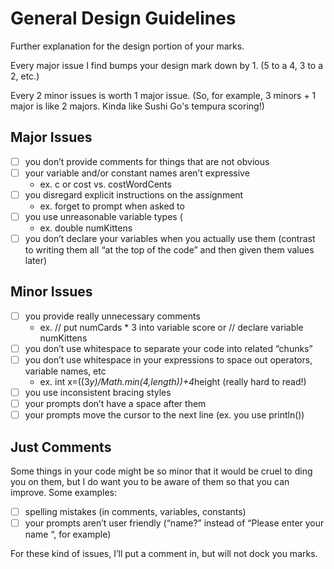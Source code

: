 # General Design Guidelines

Further explanation for the design portion of your marks.  

Every major issue I find bumps your design mark down by 1. (5 to a 4, 3 to a 2, etc.)  

Every 2 minor issues is worth 1 major issue. (So, for example, 3 minors + 1 major is like 2 majors. Kinda like Sushi Go's tempura scoring!)

## Major Issues

- [ ] you don’t provide comments for things that are not obvious 
- [ ] your variable and/or constant names aren’t expressive
    - ex. c or cost vs. costWordCents
- [ ] you disregard explicit instructions on the assignment
    - ex. forget to prompt when asked to
- [ ] you use unreasonable variable types (
    - ex. double numKittens
- [ ] you don’t declare your variables when you actually use them (contrast to writing them all “at the top of the code” and then given them values later)

## Minor Issues

- [ ] you provide really unnecessary comments
    - ex. // put numCards * 3 into variable score or // declare variable numKittens
- [ ] you don’t use whitespace to separate your code into related “chunks”
- [ ] you don’t use whitespace in your expressions to space out operators, variable names, etc
    - ex. int x=((3*y)/Math.min(4,length))+4*height (really hard to read!)
- [ ] you use inconsistent bracing styles
- [ ] your prompts don’t have a space after them
- [ ] your prompts move the cursor to the next line (ex. you use println())

## Just Comments

Some things in your code might be so minor that it would be cruel to ding you on them, but I do want you to be aware of them so that you can improve. Some examples:
- [ ] spelling mistakes (in comments, variables, constants)
- [ ] your prompts aren’t user friendly (“name?” instead of “Please enter your name “, for example)

For these kind of issues, I’ll put a comment in, but will not dock you marks.
